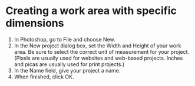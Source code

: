 # Creating a work area with specific dimensions

1. In Photoshop, go to File and choose New.
2. In the New project dialog box, set the Width and Height of your work area. Be sure to select the correct unit of measurement for your project. (Pixels are usually used for websites and web-based projects. Inches and picas are usually used for print projects.)&#x20;
3. In the Name field, give your project a name.
4. When finished, click OK.
